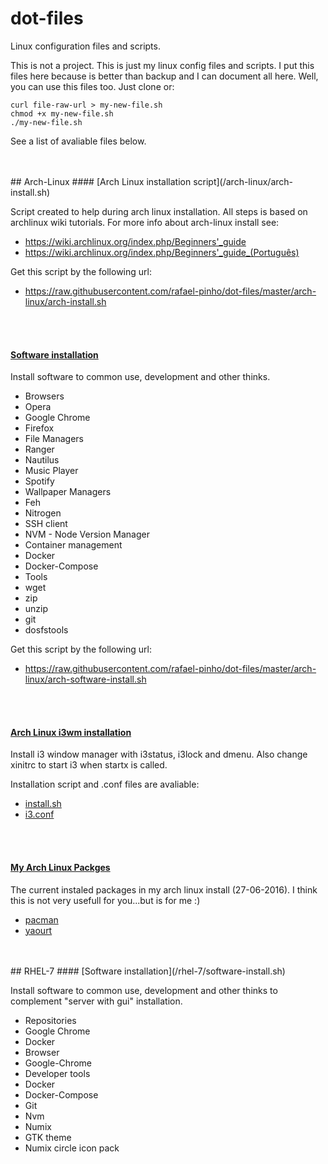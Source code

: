 # dot-files

Linux configuration files and scripts. 

This is not a project. This is just my linux config files and scripts. 
I put this files here because is better than backup and I can document all here. 
Well, you can use this files too. Just clone or:

```
curl file-raw-url > my-new-file.sh
chmod +x my-new-file.sh
./my-new-file.sh
```

See a list of avaliable files below.

<br>
<br>
## Arch-Linux
#### [Arch Linux installation script](/arch-linux/arch-install.sh)

Script created to help during arch linux installation. All steps is based on archlinux wiki tutorials. For more info about arch-linux install see:

- https://wiki.archlinux.org/index.php/Beginners'_guide
- https://wiki.archlinux.org/index.php/Beginners'_guide_(Português)

Get this script by the following url:
- https://raw.githubusercontent.com/rafael-pinho/dot-files/master/arch-linux/arch-install.sh
<br>
<br>

#### [Software installation](/arch-linux/software-install.sh)

Install software to common use, development and other thinks. 

- Browsers
 - Opera
 - Google Chrome
 - Firefox
- File Managers
 - Ranger
 - Nautilus
- Music Player
 - Spotify 
- Wallpaper Managers
 - Feh
 - Nitrogen
- SSH client
- NVM - Node Version Manager
- Container management
 - Docker
 - Docker-Compose
- Tools
 - wget
 - zip
 - unzip
 - git
 - dosfstools

Get this script by the following url:
 - https://raw.githubusercontent.com/rafael-pinho/dot-files/master/arch-linux/arch-software-install.sh
<br>
<br>

#### [Arch Linux i3wm installation](/arch-linux/environments/i3)

Install i3 window manager with i3status, i3lock and dmenu. Also change xinitrc to start i3 when startx is called. 

Installation script and .conf files are avaliable:
 - [install.sh](https://raw.githubusercontent.com/rafael-pinho/dot-files/master/arch-linux/environments/i3/install.sh)
 - [i3.conf](https://raw.githubusercontent.com/rafael-pinho/dot-files/master/arch-linux/environments/i3/i3.conf)
<br>
<br>

#### [My Arch Linux Packges](/arch-linux/packages)

The current instaled packages in my arch linux install (27-06-2016).
I think this is not very usefull for you...but is for me :)

 - [pacman](https://raw.githubusercontent.com/rafael-pinho/dot-files/master/arch-linux/packages/pacman.sh)
 - [yaourt](https://raw.githubusercontent.com/rafael-pinho/dot-files/master/arch-linux/packages/yaourt.sh)

<br>
<br>
## RHEL-7
#### [Software installation](/rhel-7/software-install.sh)

Install software to common use, development and other thinks to complement "server with gui" installation. 

- Repositories
 - Google Chrome
 - Docker
- Browser
 - Google-Chrome
- Developer tools
 - Docker
 - Docker-Compose
 - Git
 - Nvm
- Numix
 - GTK theme 
 - Numix circle icon pack
